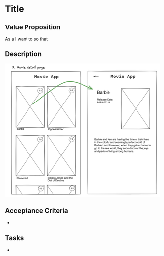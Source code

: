 # Title

## Value Proposition

As a
I want to
so that

## Description

![wireframe](./assets/scribble-movie-detail-page.png)

## Acceptance Criteria

-

## Tasks

-
